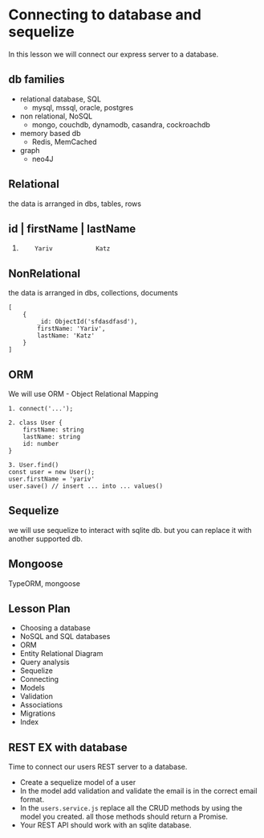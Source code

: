 # Connecting to database and sequelize

In this lesson we will connect our express server to a database.

## db families

- relational database, SQL
  - mysql, mssql, oracle, postgres
- non relational, NoSQL
  - mongo, couchdb, dynamodb, casandra, cockroachdb
- memory based db
  - Redis, MemCached
- graph
  - neo4J
  
## Relational

the data is arranged in
dbs, tables, rows

id     |   firstName     | lastName
---------------------------------------
1.         Yariv            Katz

## NonRelational

the data is arranged in
dbs, collections, documents

```
[
	{
		_id: ObjectId('sfdasdfasd'),
		firstName: 'Yariv',
		lastName: 'Katz'
	}
]
```

## ORM

We will use ORM - Object Relational Mapping

```
1. connect('...');

2. class User {
	firstName: string
	lastName: string
	id: number
}

3. User.find()
const user = new User();
user.firstName = 'yariv'
user.save() // insert ... into ... values()
```

## Sequelize

we will use sequelize to interact with sqlite db.
but you can replace it with another supported db.

## Mongoose




TypeORM, mongoose

## Lesson Plan

- Choosing a database
- NoSQL and SQL databases
- ORM
- Entity Relational Diagram
- Query analysis
- Sequelize
- Connecting 
- Models
- Validation
- Associations
- Migrations
- Index

## REST EX with database

Time to connect our users REST server to a database.
- Create a sequelize model of a user
- In the model add validation and validate the email is in the correct email format.
- In the `users.service.js` replace all the CRUD methods by using the model you created. all those methods should return a Promise.
- Your REST API should work with an sqlite database.